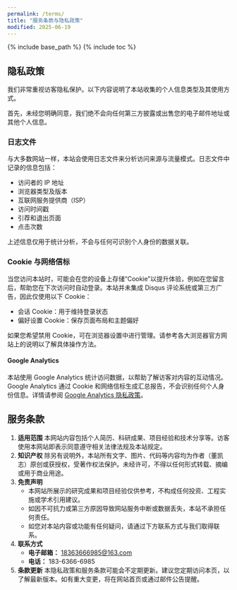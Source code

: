 ```yaml
---
permalink: /terms/
title: "服务条款与隐私政策"
modified: 2025-06-19
---
```


{% include base_path %}
{% include toc %}
## 隐私政策

我们非常重视访客隐私保护。以下内容说明了本站收集的个人信息类型及其使用方式。

首先，未经您明确同意，我们绝不会向任何第三方披露或出售您的电子邮件地址或其他个人信息。

### 日志文件

与大多数网站一样，本站会使用日志文件来分析访问来源与流量模式。日志文件中记录的信息包括：

- 访问者的 IP 地址
- 浏览器类型及版本
- 互联网服务提供商（ISP）
- 访问时间戳
- 引荐和退出页面
- 点击次数

上述信息仅用于统计分析，不会与任何可识别个人身份的数据关联。

### Cookie 与网络信标

当您访问本站时，可能会在您的设备上存储“Cookie”以提升体验，例如在您留言后，帮助您在下次访问时自动登录。本站并未集成 Disqus 评论系统或第三方广告，因此仅使用以下 Cookie：

- 会话 Cookie：用于维持登录状态
- 偏好设置 Cookie：保存页面布局和主题偏好

如果您希望禁用 Cookie，可在浏览器设置中进行管理。请参考各大浏览器官方网站上的说明以了解具体操作方法。

#### Google Analytics

本站使用 Google Analytics 统计访问数据，以帮助了解访客对内容的互动情况。Google Analytics 通过 Cookie 和网络信标生成汇总报告，不会识别任何个人身份信息。详情请参阅 [Google Analytics 隐私政策](http://www.google.com/analytics/learn/privacy.html)。
## 服务条款

1. **适用范围**
    本网站内容包括个人简历、科研成果、项目经验和技术分享等。访客使用本网站即表示同意遵守相关法律法规及本站规定。
2. **知识产权**
    除另有说明外，本站所有文字、图片、代码等内容均为作者（董凯志）原创或获授权，受著作权法保护。未经许可，不得以任何形式转载、摘编或用于商业用途。
3. **免责声明**
   - 本网站所展示的研究成果和项目经验仅供参考，不构成任何投资、工程实施或学术引用建议。
   - 如因不可抗力或第三方原因导致网站服务中断或数据丢失，本站不承担任何责任。
   - 如您对本站内容或功能有任何疑问，请通过下方联系方式与我们取得联系。
4. **联系方式**
   - **电子邮箱：** [18363666985@163.com](mailto:dongkaizhi@example.com)
   - **电话：** 183-6366-6985
5. **条款更新**
    本隐私政策和服务条款可能会不定期更新。建议您定期访问本页，以了解最新版本。如有重大变更，将在网站首页或通过邮件公告提醒。
